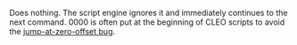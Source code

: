 Does nothing. The script engine ignores it and immediately continues to the next command. 0000 is often put at the beginning of CLEO scripts to avoid the [jump-at-zero-offset bug](https://gtaforums.com/topic/211077-rel-sanny-builder/page/13/#comment-4492136). 